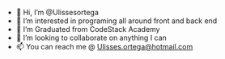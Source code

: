 - 👋 Hi, I’m @Ulissesortega
- 👀 I’m interested in programing all around front and back end
- 🌱 I’m Graduated from CodeStack Academy
- 💞️ I’m looking to collaborate on anything I can
- 📫 You can reach me @ Ulisses.ortega@hotmail.com

<!---
Ulissesortega/Ulissesortega is a ✨ special ✨ repository because its `README.md` (this file) appears on your GitHub profile.
You can click the Preview link to take a look at your changes.
--->

